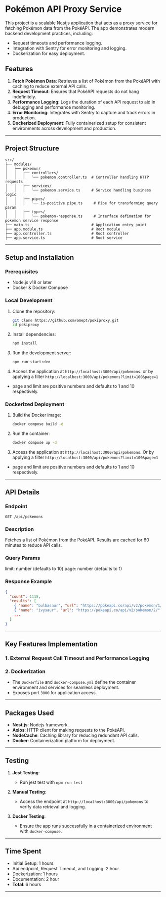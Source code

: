 # Pokémon API Proxy Service

This project is a scalable Nestjs application that acts as a proxy service for fetching Pokémon data from the PokéAPI. The app demonstrates modern backend development practices, including:
- Request timeouts and performance logging.
- Integration with Sentry for error monitoring and logging.
- Dockerization for easy deployment.

## Features
1. **Fetch Pokémon Data**: Retrieves a list of Pokémon from the PokéAPI with caching to reduce external API calls.
2. **Request Timeout**: Ensures that PokéAPI requests do not hang indefinitely.
3. **Performance Logging**: Logs the duration of each API request to aid in debugging and performance monitoring.
4. **Error Monitoring**: Integrates with Sentry to capture and track errors in production.
5. **Dockerized Deployment**: Fully containerized setup for consistent environments across development and production.

---

## Project Structure
```
src/
├── modules/
│   ├── pokemon/
│   │   ├── controllers/
│   │   │   └── pokemon.controller.ts  # Controller handling HTTP requests
│   │   ├── services/
│   │   │   └── pokemon.service.ts     # Service handling business logic
│   │   ├── pipes/
│   │   │   └── is-positive.pipe.ts     # Pipe for transforming query param
│   │   ├── types/
│   │   │   └── pokemon-response.ts     # Interface defination for pokemon service response
├── main.ts                            # Application entry point
├── app.module.ts                      # Root module
├── app.controller.ts                  # Root controller
├── app.service.ts                     # Root service

```

---

## Setup and Installation

### Prerequisites
- Node.js v18 or later
- Docker & Docker Compose

### Local Development

1. Clone the repository:
   ```bash
   git clone https://github.com/omept/pokiproxy.git
   cd pokiproxy
   ```

2. Install dependencies:
   ```bash
   npm install
   ```


3. Run the development server:
   ```bash
   npm run start:dev
   ```

4. Access the application at `http://localhost:3000/api/pokemons`. or by applying a filter `http://localhost:3000/api/pokemons?limit=100&page=1`

* page and limit are positive numbers and defaults to 1 and 10 respectively.

### Dockerized Deployment

1. Build the Docker image:
   ```bash
   docker compose build -d
   ```

2. Run the container:
   ```bash
   docker compose up -d
   ```

3. Access the application at `http://localhost:3000/api/pokemons`. Or by applying a filter `http://localhost:3000/api/pokemons?limit=100&page=1`

* page and limit are positive numbers and defaults to 1 and 10 respectively.
---

## API Details

### Endpoint
`GET /api/pokemons`

### Description
Fetches a list of Pokémon from the PokéAPI. Results are cached for 60 minutes to reduce API calls.

### Query Params
limit: number (defaults to 10)
page: number (defaults to 1)


### Response Example
```json
{
  "count": 1118,
  "results": [
    { "name": "bulbasaur", "url": "https://pokeapi.co/api/v2/pokemon/1/" },
    { "name": "ivysaur", "url": "https://pokeapi.co/api/v2/pokemon/2/" },
    ...
  ]
}
```

---

## Key Features Implementation

### 1. **External Request Call Timeout and Performance Logging**

### 2. **Dockerization**
- The `Dockerfile` and `docker-compose.yml` define the container environment and services for seamless deployment.
- Exposes port `3000` for application access.

---

## Packages Used
- **Nest.js**: Nodejs framework.
- **Axios**: HTTP client for making requests to the PokéAPI.
- **NodeCache**: Caching library for reducing redundant API calls.
- **Docker**: Containerization platform for deployment.

---

## Testing

1. **Jest Testing**:
   - Run jest test with `npm run test`
2. **Manual Testing**:
   - Access the endpoint at `http://localhost:3000/api/pokemons` to verify data retrieval and logging.

3. **Docker Testing**:
   - Ensure the app runs successfully in a containerized environment with `docker-compose`.

---

## Time Spent
- Initial Setup: 1 hours
- Api endpoint, Request Timeout, and Logging: 2 hour
- Dockerization: 1 hours
- Documentation: 2 hour
- **Total**: 6 hours

---
